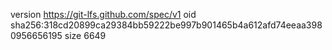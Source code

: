 version https://git-lfs.github.com/spec/v1
oid sha256:318cd20899ca29384bb59222be997b901465b4a612afd74eeaa3980956656195
size 6649
